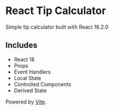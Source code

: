 # React Tip Calculator

Simple tip calculator built with React 18.2.0

## Includes

- React 18
- Props
- Event Handlers
- Local State
- Controlled Components
- Derived State

Powered by [Vite](https://vitejs.dev/).
